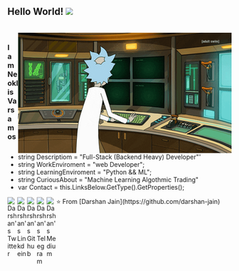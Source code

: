 ## Hello World! <img src="https://raw.githubusercontent.com/iampavangandhi/iampavangandhi/master/gifs/Hi.gif" width="30px"></h2>

<br />
<img align="right" alt="GIF" src="https://github.com/darshan-jain/darshan-jain/blob/master/rick.gif" />

### I am Neoklis Varsamos
- string Descriptiom = "Full-Stack (Backend Heavy) Developer"'
- string WorkEnviroment = "web Developer";
- string LearningEnviroment = "Python && ML";
- string CuriousAbout = "Machine Learning Algothmic Trading"
- var Contact = this.LinksBelow.GetType().GetProperties();


<a href="https://twitter.com/darshanjain01">
  <img align="left" alt="Darshan's Twitter" width="22px" src="https://cdn.jsdelivr.net/npm/simple-icons@v3/icons/twitter.svg" />
</a>
<a href="https://www.linkedin.com/in/darshan-j-236793121/">
  <img align="left" alt="Darshan's Linkdein" width="22px" src="https://cdn.jsdelivr.net/npm/simple-icons@v3/icons/linkedin.svg" />
</a>
<a href="https://github.com/darshan-jain">
  <img align="left" alt="Darshan's Github" width="22px" src="https://cdn.jsdelivr.net/npm/simple-icons@v3/icons/github.svg" />
</a>
<a href="https://t.me/darshanjain01">
  <img align="left" alt="Darshan's Telegram" width="22px" src="https://cdn.jsdelivr.net/npm/simple-icons@v3/icons/telegram.svg" />
</a>
<a href="https://medium.com/@darshanjain_5991">
  <img align="left" alt="Darshan's Medium" width="22px" src="https://cdn.jsdelivr.net/npm/simple-icons@v3/icons/medium.svg" />
</a>
⭐️ From [Darshan Jain](https://github.com/darshan-jain)
